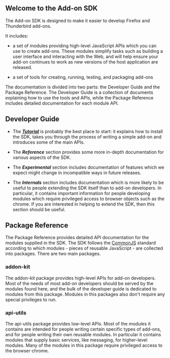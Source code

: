 
Welcome to the Add-on SDK
-------------------------

The Add-on SDK is designed to make it easier to develop Firefox and Thunderbird
add-ons.

It includes:

* a set of modules providing high-level JavaScript APIs which you can use to
create add-ons. These modules simplify tasks such as building a user interface
and interacting with the Web, and will help ensure your add-on continues to
work as new versions of the host application are released.

* a set of tools for creating, running, testing, and packaging add-ons

The documentation is divided into two parts: the Developer Guide and the
Package Reference. The Developer Guide is a collection of documents explaining
how to use the tools and APIs, while the Package Reference includes
detailed documentation for each module API.

## Developer Guide ##

* The [***Tutorial***](#guide/getting-started) is probably the best place to
start: it explains how to install the SDK, takes you through the process of
writing a simple add-on and introduces some of the main APIs.

* The ***Reference*** section provides some more in-depth documentation for
various aspects of the SDK.

* The ***Experimental*** section includes documentation of features which we
expect might change in incompatible ways in future releases.

* The ***Internals*** section includes documentation which is more likely to
be useful to people extending the SDK itself than to add-on developers. In
particular, it contains important information for people developing modules
which require privileged access to browser objects such as the chrome. If you
are interested in helping to extend the SDK, then this section should be useful.

## Package Reference ##

The Package Reference provides detailed API documentation for the modules
supplied in the SDK. The SDK follows the [CommonJS](http://www.commonjs.org/)
standard according to which modules - pieces of reusable JavaScript - are
collected into packages. There are two main packages.

### addon-kit ###

The addon-kit package provides high-level APIs for add-on developers. Most of
the needs of most add-on developers should be served by the modules found here,
and the bulk of the developer guide is dedicated to modules from this package.
Modules in this packages also don't require any special privileges to run.

### api-utils ###

The api-utils package provides low-level APIs. Most of the modules it contains
are intended for people writing certain specific types of add-ons, and for
people writing their own reusable modules. In particular it contains modules
that supply basic services, like messaging, for higher-level modules. Many of
the modules in this package require privileged access to the browser chrome.
